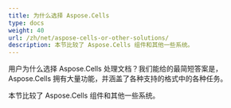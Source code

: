 ```yaml
---
title: 为什么选择 Aspose.Cells
type: docs
weight: 40
url: /zh/net/aspose-cells-or-other-solutions/
description: 本节比较了 Aspose.Cells 组件和其他一些系统。
---
```


用户为什么选择 Aspose.Cells 处理文档？我们能给的最简短答案是，Aspose.Cells 拥有大量功能，并涵盖了各种支持的格式中的各种任务。

本节比较了 Aspose.Cells 组件和其他一些系统。

